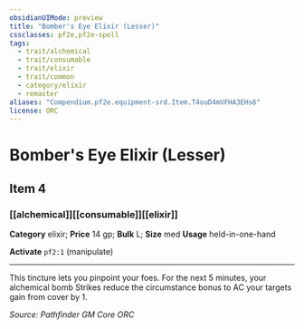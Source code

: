```yaml
---
obsidianUIMode: preview
title: "Bomber's Eye Elixir (Lesser)"
cssclasses: pf2e,pf2e-spell
tags:
  - trait/alchemical
  - trait/consumable
  - trait/elixir
  - trait/common
  - category/elixir
  - remaster
aliases: "Compendium.pf2e.equipment-srd.Item.T4ouD4mVFHA3EHs6"
license: ORC
---
```

# Bomber's Eye Elixir (Lesser)
## Item 4
### [[alchemical]][[consumable]][[elixir]]

**Category** elixir; 
**Price** 14 gp; 
**Bulk** L; **Size** med
**Usage** held-in-one-hand

**Activate** `pf2:1` (manipulate)

* * *

This tincture lets you pinpoint your foes. For the next 5 minutes, your alchemical bomb Strikes reduce the circumstance bonus to AC your targets gain from cover by 1.

*Source: Pathfinder GM Core*
*ORC*